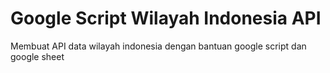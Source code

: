 # Google Script Wilayah Indonesia API

Membuat API data wilayah indonesia dengan bantuan google script dan google sheet
